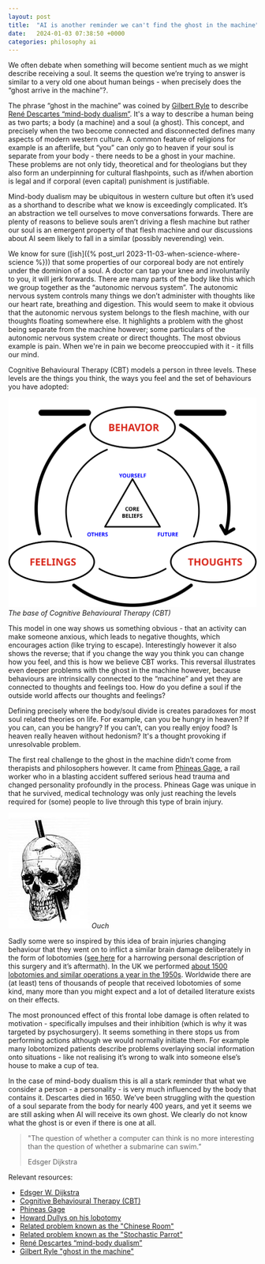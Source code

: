 ```yaml
---
layout: post
title:  "AI is another reminder we can't find the ghost in the machine"
date:   2024-01-03 07:38:50 +0000
categories: philosophy ai
---
```

We often debate when something will become sentient much as we might describe receiving a soul. It seems the question we’re trying to answer is similar to a very old one about human beings - when precisely does the “ghost arrive in the machine”?. 

The phrase “ghost in the machine” was coined by [Gilbert Ryle](https://en.wikipedia.org/wiki/Ghost_in_the_machine) to describe [René Descartes “mind-body dualism”](https://en.wikipedia.org/wiki/Mind%E2%80%93body_dualism). It's a way to describe a human being as two parts; a body (a machine) and a soul (a ghost). 
This concept, and precisely when the two become connected and disconnected defines many aspects of modern western culture. A common feature of religions for example is an afterlife, but “you” can only go to heaven if your soul is separate from your body - there needs to be a ghost in your machine. These problems are not only tidy, theoretical and for theologians but they also form an underpinning for cultural flashpoints, such as if/when abortion is legal and if corporal (even capital) punishment is justifiable. 

Mind-body dualism may be ubiquitous in western culture but often it’s used as a shorthand to describe what we know is exceedingly complicated. It’s an abstraction we tell ourselves to move conversations forwards. There are plenty of reasons to believe souls aren’t driving a flesh machine but rather our soul is an emergent property of that flesh machine and our discussions about AI seem likely to fall in a similar (possibly neverending) vein.

We know for sure ([ish]({% post_url 2023-11-03-when-science-where-science %})) that some properties of our corporeal body are not entirely under the dominion of a soul. A doctor can tap your knee and involuntarily to you, it will jerk forwards. There are many parts of the body like this which we group together as the “autonomic nervous system”. The autonomic nervous system controls many things we don’t administer with thoughts like our heart rate, breathing and digestion. This would seem to make it obvious that the autonomic nervous system belongs to the flesh machine, with our thoughts floating somewhere else. It highlights a problem with the ghost being separate from the machine however; some particulars of the autonomic nervous system create or direct thoughts. The most obvious example is pain. When we're in pain we become preoccupied with it - it fills our mind. 

Cognitive Behavioural Therapy (CBT) models a person in three levels. These levels are the things you think, the ways you feel and the set of behaviours you have adopted:

![CBT depiction of thoughts linking to feelings and behaviours/thoughts](/assets/img/posts/cbt.svg) 
*The base of Cognitive Behavioural Therapy (CBT)*

This model in one way shows us something obvious - that an activity can make someone anxious, which leads to negative thoughts, which encourages action (like trying to escape). Interestingly however it also shows the reverse; that if you change the way you think you can change how you feel, and this is how we believe CBT works. This reversal illustrates even deeper problems with the ghost in the machine however, because behaviours are intrinsically connected to the “machine” and yet they are connected to thoughts and feelings too. How do you define a soul if the outside world affects our thoughts and feelings? 

Defining precisely where the body/soul divide is creates paradoxes for most soul related theories on life. For example, can you be hungry in heaven? If you can, can you be hangry? If you can’t, can you really enjoy food? Is heaven really heaven without hedonism? It's a thought provoking if unresolvable problem. 

The first real challenge to the ghost in the machine didn’t come from therapists and philosophers however. It came from [Phineas Gage](https://en.wikipedia.org/wiki/Phineas_Gage), a rail worker who in a blasting accident suffered serious head trauma and changed personality profoundly in the process. Phineas Gage was unique in that he survived, medical technology was only just reaching the levels required for (some) people to live through this type of brain injury. 

![Phineas Gage's skull damaged](/assets/img/posts/phineas-gage-1868-skull-diagram.jpg)
*Ouch*

Sadly some were so inspired by this idea of brain injuries changing behaviour that they went on to inflict a similar brain damage deliberately in the form of lobotomies ([see here](https://www.npr.org/2005/11/16/5014080/my-lobotomy-howard-dullys-journey) for a harrowing personal description of this surgery and it’s aftermath). In the UK we performed [about 1500 lobotomies and similar operations a year in the 1950s](https://en.wikipedia.org/wiki/History_of_psychosurgery_in_the_United_Kingdom#Decline_of_psychosurgery). Worldwide there are (at least) tens of thousands of people that received lobotomies of some kind, many more than you might expect and a lot of detailed literature exists on their effects.

The most pronounced effect of this frontal lobe damage is often related to motivation - specifically impulses and their inhibition (which is why it was targeted by psychosurgery). It seems something in there stops us from performing actions although we would normally initiate them. For example many lobotomized patients describe problems overlaying social information onto situations - like not realising it’s wrong to walk into someone else’s house to make a cup of tea. 

In the case of mind-body dualism this is all a stark reminder that what we consider a person - a personality - is very much influenced by the body that contains it. Descartes died in 1650. We’ve been struggling with the question of a soul separate from the body for nearly 400 years, and yet it seems we are still asking when AI will receive its own ghost. We clearly do not know what the ghost is or even if there is one at all.

> "The question of whether a computer can think is no more interesting than the question of whether a submarine can swim.” 
> 
> Edsger Dijkstra 

Relevant resources:

* [Edsger W. Dijkstra](https://en.wikipedia.org/wiki/Edsger_W._Dijkstra)
* [Cognitive Behavioural Therapy (CBT)](https://en.wikipedia.org/wiki/Cognitive_behavioral_therapy)
* [Phineas Gage](https://en.wikipedia.org/wiki/Phineas_Gage)
* [Howard Dullys on his lobotomy](https://www.npr.org/2005/11/16/5014080/my-lobotomy-howard-dullys-journey) 
* [Related problem known as the "Chinese Room"](https://en.wikipedia.org/wiki/Chinese_room)
* [Related problem known as the "Stochastic Parrot"](https://en.wikipedia.org/wiki/Stochastic_parrot)
* [René Descartes “mind-body dualism”](https://en.wikipedia.org/wiki/Mind%E2%80%93body_dualism)
* [Gilbert Ryle "ghost in the machine"](https://en.wikipedia.org/wiki/Ghost_in_the_machine)